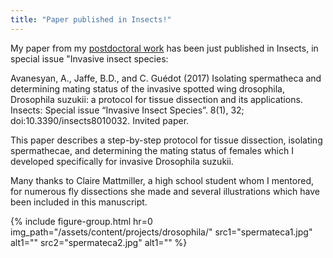 ```yaml
---
title: "Paper published in Insects!"
---
```


My paper from my <a href="{{ site.baseurl }}{% link pages/projects/drosophila-suzukii-raspberry.md %}">postdoctoral work</a> has been just published in Insects, in special issue "Invasive
insect species<!--more-->:

Avanesyan, A., Jaffe, B.D., and C. Guédot (2017) Isolating spermatheca and determining mating status
of the invasive spotted wing drosophila, Drosophila suzukii: a protocol for tissue dissection and
its applications. Insects: Special issue “Invasive Insect Species”. 8(1), 32;
doi:10.3390/insects8010032. Invited paper.

This paper describes a step-by-step protocol for tissue dissection, isolating spermathecae, and
determining the mating status of females which I developed specifically for invasive Drosophila
suzukii. 

Many thanks to Claire Mattmiller, a high school student whom I mentored, for numerous fly
dissections she made and several illustrations which have been included in this manuscript.

{% include figure-group.html 
  hr=0
  img_path="/assets/content/projects/drosophila/"
  src1="spermateca1.jpg" alt1=""
  src2="spermateca2.jpg" alt1=""
%}
